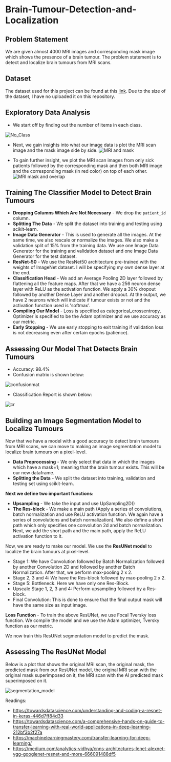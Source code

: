 # Brain-Tumour-Detection-and-Localization

## Problem Statement

We are given almost 4000 MRI images and corresponding mask image which shows the presence of a brain tumour. The problem statement is to detect and localize brain tumours from MRI scans.

## Dataset

The dataset used for this project can be found at this [link](https://www.kaggle.com/mateuszbuda/lgg-mri-segmentation). Due to the size of the dataset, I have no uploaded it on this repository.

## Exploratory Data Analysis

- We start off by finding out the number of items in each class.

![No_Class](https://user-images.githubusercontent.com/41315903/150867868-6d954009-df8c-4189-9099-6a8a10f65d60.png)

- Next, we gain insights into what our image data is plot the MRI scan image and the mask image side by side.
![MRI and mask](https://user-images.githubusercontent.com/41315903/150868087-8d9970c9-a2fa-4f4f-9cc1-32f8a058f5e3.png)

- To gain further insight, we plot the MRI scan images from only sick patients followed by the corresponding mask and then both MRI image and the corresponding mask (in red color) on top of each other.
![MRI mask and overlap](https://user-images.githubusercontent.com/41315903/150868423-9a6b25f3-e504-496c-bba3-995164fc19ee.png)

## Training The Classifier Model to Detect Brain Tumours

- **Dropping Columns Which Are Not Necessary** - We drop the `patient_id` column.
- **Splitting The Data** - We split the dataset into training and testing using scikit-learn.
- **Image Data Generator** - This is used to generate all the images. At the same time, we also rescale or normalize the images. We also make a validation split of 15% from the training data. We use one Image Data Generator for the training and validation dataset and one Image Data Generator for the test dataset.
- **ResNet-50** - We use the ResNet50 architecture pre-trained with the weights of ImageNet dataset. I will be specifying my own dense layer at the end.
- **Classification Head** - We add an Average Pooling 2D layer followed by flattening all the feature maps. After that we have a 256 neuron dense layer with ReLU as the activation function. We apply a 30% dropout followed by another Dense Layer and another dropout. At the output, we have 2 neurons which will indicate if tumour exists or not and the activation function used is 'softmax'.
- **Compiling Our Model** - Loss is specified as categorical_crossentropy, Optimizer is specified to be the Adam optimizer and we use accuracy as our metric.
- **Early Stopping** - We use early stopping to exit training if validation loss is not decreasing even after certain epochs (patience).

## Assessing Our Model That Detects Brain Tumours

- Accuracy: 98.4%
- Confusion matrix is shown below:

![confusionmat](https://user-images.githubusercontent.com/41315903/150873182-a214d1a7-ee85-4e83-a7f2-2d206f7bec7c.png)

- Classification Report is shown below:

![cr](https://user-images.githubusercontent.com/41315903/150873280-961d2ba9-1baf-4b4e-93a0-2e163ddea89e.png)

## Building an Image Segmentation Model to Localize Tumours

Now that we have a model with a good accuracy to detect brain tumours from MRI scans, we can move to making an image segmentation model to localize brain tumours on a pixel-level.

- **Data Preprocessing** - We only select that data in which the images which have a mask=1; meaning that the brain tumour exists. This will be our new dataframe.
- **Splitting the Data** - We split the dataset into training, validation and testing set using scikit-learn.

**Next we define two important functions:**
- **Upsampling** - We take the input and use UpSampling2D()
- **The Res-block** - We make a main path (Apply a series of convolutions, batch normalization and use ReLU activation function. We again have a series of convolutions and batch normalization). We also define a short path which only specifies one convolution 2d and batch normalization. Next, we add the short path and the main path, apply the ReLU activation function to it.

Now, we are ready to make our model. We use the **ResUNet model** to localize the brain tumours at pixel-level.
- Stage 1: We have Convolution followed by Batch Normalization followed by another Convolution 2D and followed by another Batch Normalization. After that, we perform max-pooling 2 x 2.
- Stage 2, 3 and 4: We have the Res-block followed by max-pooling 2 x 2.
- Stage 5: Bottleneck. Here we have only one Res-Block.
- Upscale Stage 1, 2, 3 and 4: Perform upsampling followed by a Res-block.
- Final Convolution: This is done to ensure that the final output mask will have the same size as input image.

**Loss Function** - To train the above ResUNet, we use Focal Tversky loss function. We compile the model and we use the Adam optimizer, Tversky function as our metric.

We now train this ResUNet segmentation model to predict the mask.

## Assessing The ResUNet Model

Below is a plot that shows the original MRI scan, the original mask, the predicted mask from our ResUNet model, the original MRI scan with the original mask superimposed on it, the MRI scan with the AI predicted mask superimposed on it.

![segmentation_model](https://user-images.githubusercontent.com/41315903/151061027-c4ac20e7-e6a9-4fc6-820f-91fa90047b42.png)




Readings: 
- https://towardsdatascience.com/understanding-and-coding-a-resnet-in-keras-446d7ff84d33
- https://towardsdatascience.com/a-comprehensive-hands-on-guide-to-transfer-learning-with-real-world-applications-in-deep-learning-212bf3b2f27a
- https://machinelearningmastery.com/transfer-learning-for-deep-learning/
- https://medium.com/analytics-vidhya/cnns-architectures-lenet-alexnet-vgg-googlenet-resnet-and-more-666091488df5
